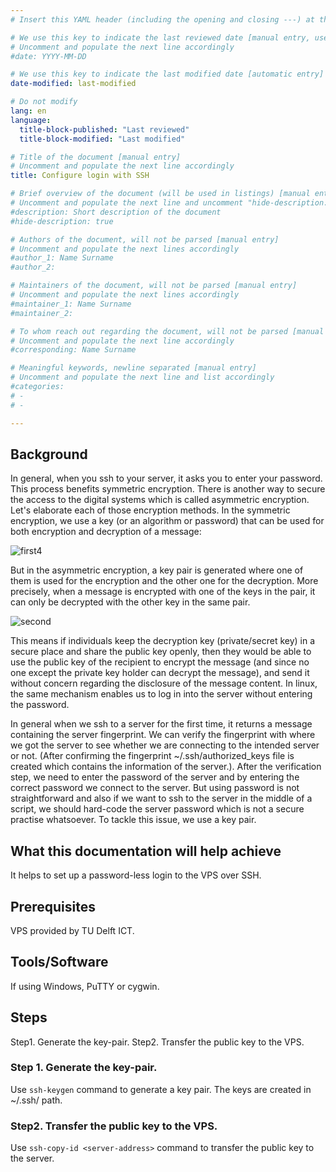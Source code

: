 ```yaml
---
# Insert this YAML header (including the opening and closing ---) at the beginning of the document and fill it out accordingly

# We use this key to indicate the last reviewed date [manual entry, use YYYY-MM-DD]
# Uncomment and populate the next line accordingly
#date: YYYY-MM-DD

# We use this key to indicate the last modified date [automatic entry]
date-modified: last-modified

# Do not modify
lang: en
language: 
  title-block-published: "Last reviewed"
  title-block-modified: "Last modified"

# Title of the document [manual entry]
# Uncomment and populate the next line accordingly
title: Configure login with SSH

# Brief overview of the document (will be used in listings) [manual entry]
# Uncomment and populate the next line and uncomment "hide-description: true".
#description: Short description of the document
#hide-description: true

# Authors of the document, will not be parsed [manual entry]
# Uncomment and populate the next lines accordingly
#author_1: Name Surname
#author_2:

# Maintainers of the document, will not be parsed [manual entry]
# Uncomment and populate the next lines accordingly
#maintainer_1: Name Surname
#maintainer_2:

# To whom reach out regarding the document, will not be parsed [manual entry]
# Uncomment and populate the next line accordingly
#corresponding: Name Surname

# Meaningful keywords, newline separated [manual entry]
# Uncomment and populate the next line and list accordingly
#categories: 
# - 
# - 

---
```


## Background

In general, when you ssh to your server, it asks you to enter your password. This process benefits symmetric encryption. There is another way to secure the access to the digital systems which is called asymmetric encryption. Let's elaborate each of those encryption methods. In the symmetric encryption, we use a key (or an algorithm or password) that can be used for both encryption and decryption of a message:

![first4](https://user-images.githubusercontent.com/70349945/124941824-63e2c480-e00b-11eb-89ac-f32532255442.png)

But in the asymmetric encryption, a key pair is generated where one of them is used for the encryption and the other one for the decryption. More precisely, when a message is encrypted with one of the keys in the pair, it can only be decrypted with the other key in the same pair. 

![second](https://user-images.githubusercontent.com/70349945/124941057-c9828100-e00a-11eb-8f9b-7fe73f56ecc8.png)

This means if individuals keep the decryption key (private/secret key) in a secure place and share the public key openly, then they would be able to use the public key of the recipient to encrypt the message (and since no one except the private key holder can decrypt the message), and send it without concern regarding the disclosure of the message content. In linux, the same mechanism enables us to log in into the server without entering the password.

In general when we ssh to a server for the first time, it returns a message containing the server fingerprint. We can verify the fingerprint with where we got the server to see whether we are connecting to the intended server or not. (After confirming the fingerprint ~/.ssh/authorized_keys file is created which contains the information of the server.). After the verification step, we need to enter the password of the server and by entering the correct password we connect to the server. But using password is not straightforward and also if we want to ssh to the server in the middle of a script, we should hard-code the server password which is not a secure practise whatsoever. To tackle this issue, we use a key pair.

## What this documentation will help achieve
It helps to set up a password-less login to the VPS over SSH.

## Prerequisites
VPS provided by TU Delft ICT.

## Tools/Software
If using Windows, PuTTY or cygwin.

## Steps
Step1. Generate the key-pair.
Step2. Transfer the public key to the VPS.

### Step 1. Generate the key-pair.
Use `ssh-keygen` command to generate a key pair. The keys are created in ~/.ssh/ path.

### Step2. Transfer the public key to the VPS.
Use `ssh-copy-id <server-address>` command to transfer the public key to the server. 
